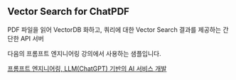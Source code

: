 ## Vector Search for ChatPDF

PDF 파일을 읽어 VectorDB 화하고, 쿼리에 대한 Vector Search 결과를 제공하는 간단한 API 서버

다음의 프롬프트 엔지니어링 강의에서 사용하는 샘플입니다.

[프롬프트 엔지니어링, LLM(ChatGPT) 기반의 AI 서비스 개발](https://fastcampus.co.kr/data_red_golbin)

